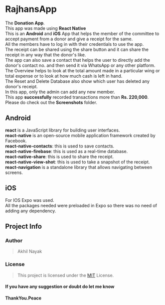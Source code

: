 # RajhansApp

The **Donation App**.  
This app was made using **React Native**  
This is an **Android** and **iOS** App that helps the member of the committee to accept payment from a donor and give a receipt for the same.  
All the members have to log in with their credentials to use the app.  
The receipt can be shared using the share button and it can share the receipt in any way that the donor's like.  
The app can also save a contact that helps the user to directly add the donor's contact no. and then send it via WhatsApp or any other platform.  
The Overview helps to look at the total amount made in a particular wing or total expense or to look at how much cash is left in hand.  
The Reset and Delete Database also show which user has deleted any donor's receipt.  
In this app, only the admin can add any new member.  
This app **successfully** recorded transactions more than **Rs. 220,000**.  
Please do check out the **Screenshots** folder.  

## Android

**react** is a JavaScript library for building user interfaces.  
**react-native** is an open-source mobile application framework created by Facebook.  
**react-native-contacts**: this is used to save contacts.  
**react-native-firebase**: this is used as a real-time database.  
**react-native-share**: this is used to share the receipt.  
 **react-native-view-shot**: this is used to take a snapshot of the receipt.  
 **react-navigation** is a standalone library that allows navigating between screens.
  
## iOS
  
For IOS Expo was used.  
All the packages needed were preloaded in Expo so there was no need of adding any dependency.  
  
## Project Info

### Author

> Akhil Nayak

### License

> This project is licensed under the [MIT](https://choosealicense.com/licenses/mit/) License.

#### If you have any suggestion or doubt do let me know

#### ThankYou.Peace

